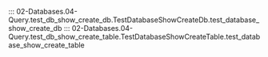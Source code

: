 ::: 02-Databases.04-Query.test_db_show_create_db.TestDatabaseShowCreateDb.test_database_show_create_db
::: 02-Databases.04-Query.test_db_show_create_table.TestDatabaseShowCreateTable.test_database_show_create_table
